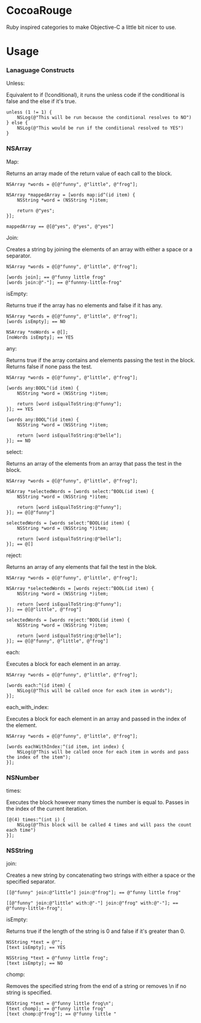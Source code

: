 CocoaRouge
==========

Ruby inspired categories to make Objective-C a little bit nicer to use.

Usage
=====

### Lanaguage Constructs

Unless:

Equivalent to if (!conditional), it runs the unless code if the conditional is false and the else if it's true.

	unless (1 != 1) {
		NSLog(@"This will be run because the conditional resolves to NO")
	} else {
		NSLog(@"This would be run if the conditional resolved to YES")
	}

### NSArray

Map:

Returns an array made of the return value of each call to the block.

	NSArray *words = @[@"funny", @"little", @"frog"];
	
	NSArray *mappedArray = [words map:id^(id item) {
		NSString *word = (NSString *)item;
		
		return @"yes";
	}];
	
	mappedArray == @[@"yes", @"yes", @"yes"]

Join:

Creates a string by joining the elements of an array with either a space or a separator.

	NSArray *words = @[@"funny", @"little", @"frog"];
	
	[words join]; == @"funny little frog"
	[words join:@"-"]; == @"funnny-little-frog"
	
	
isEmpty:

Returns true if the array has no elements and false if it has any.

	NSArray *words = @[@"funny", @"little", @"frog"];
	[words isEmpty]; == NO
	
	NSArray *noWords = @[];	
	[noWords isEmpty]; == YES
	
any:

Returns true if the array contains and elements passing the test in the block. Returns false if none pass the test.
	
	NSArray *words = @[@"funny", @"little", @"frog"];
	
	[words any:BOOL^(id item) {
		NSString *word = (NSString *)item;
		
		return [word isEqualToString:@"funny"];
	}]; == YES
	
	[words any:BOOL^(id item) {
		NSString *word = (NSString *)item;
		
		return [word isEqualToString:@"belle"];
	}]; == NO
		
select:

Returns an array of the elements from an array that pass the test in the block.

	NSArray *words = @[@"funny", @"little", @"frog"];
	
	NSArray *selectedWords = [words select:^BOOL(id item) {
		NSString *word = (NSString *)item;
		
		return [word isEqualToString:@"funny"];
	}]; == @[@"funny"]
	
	selectedWords = [words select:^BOOL(id item) {
		NSString *word = (NSString *)item;
		
		return [word isEqualToString:@"belle"];
	}]; == @[]
	
reject:

Returns an array of any elements that fail the test in the blok.

	NSArray *words = @[@"funny", @"little", @"frog"];

	NSArray *selectedWords = [words reject:^BOOL(id item) {
		NSString *word = (NSString *)item;
		
		return [word isEqualToString:@"funny"];
	}]; == @[@"little", @"frog"]
	
	selectedWords = [words reject:^BOOL(id item) {
		NSString *word = (NSString *)item;
		
		return [word isEqualToString:@"belle"];
	}]; == @[@"funny", @"little", @"frog"]
	
each:

Executes a block for each element in an array.
	
	NSArray *words = @[@"funny", @"little", @"frog"];
	
	[words each:^(id item) {
		NSLog(@"This will be called once for each item in words");
	}];
	
each_with_index:

Executes a block for each element in an array and passed in the index of the element.
	
	NSArray *words = @[@"funny", @"little", @"frog"];
	
	[words eachWithIndex:^(id item, int index) {
		NSLog(@"This will be called once for each item in words and pass the index of the item");
	}];
	

### NSNumber

times:

Executes the block however many times the number is equal to. Passes in the index of the current iteration.
	
	[@(4) times:^(int i) {
		NSLog(@"This block will be called 4 times and will pass the count each time")
	}];
	

### NSString

join:

Creates a new string by concatenating two strings with either a space or the specified separator.
	
	[[@"funny" join:@"little"] join:@"frog"]; == @"funny little frog"
	
	[[@"funny" join:@"little" with:@"-"] join:@"frog" with:@"-"]; == @"funny-little-frog";
	
isEmpty:

Returns true if the length of the string is 0 and false if it's greater than 0.

	NSString *text = @"";	
	[text isEmpty]; == YES
	
	NSString *text = @"funny little frog";
	[text isEmpty]; == NO
	
chomp:

Removes the specified string from the end of a string or removes \n if no string is specified.

	NSString *text = @"funny little frog\n";
	[text chomp]; == @"funny little frog"	
	[text chomp:@"frog"]; == @"funny little "
